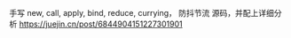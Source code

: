 手写 new, call, apply, bind, reduce, currying， 防抖节流 源码，并配上详细分析
https://juejin.cn/post/6844904151227301901